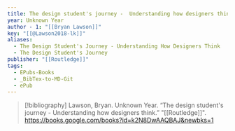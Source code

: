 ```yaml
---
title: The design student's journey -  Understanding how designers think
year: Unknown Year
author - 1: "[[Bryan Lawson]]"
key: "[[@Lawson2018-lk]]"
aliases:
  - The Design Student's Journey - Understanding How Designers Think
  - The Design Student's Journey
publisher: "[[Routledge]]"
tags:
  - EPubs-Books
  - _BibTex-to-MD-Git
  - ePub
---
```


> [!bibliography]
> Lawson, Bryan. Unknown Year. “The design student's journey -  Understanding how designers think.” "[[Routledge]]". https://books.google.com/books?id=k2N8DwAAQBAJ&newbks=1